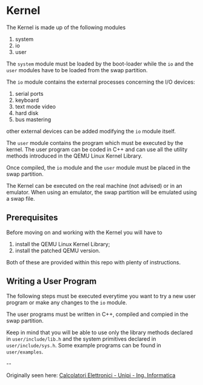 # Kernel

The Kernel is made up of the following modules

1. system
2. io
3. user

The `system` module must be loaded by the boot-loader while the `io` and the
`user` modules have to be loaded from the swap partition.

The `io` module contains the external processes concerning the I/O devices:

1. serial ports
2. keyboard
3. text mode video
4. hard disk
5. bus mastering

other external devices can be added modifying the `io` module itself.

The `user` module contains the program which must be executed by the kernel. The
user program can be coded in C++ and can use all the utility methods introduced
in the QEMU Linux Kernel Library.

Once compiled, the `io` module and the `user` module must be placed in the swap
partition.

The Kernel can be executed on the real machine (not advised) or in an emulator.
When using an emulator, the swap partition will be emulated using a swap file.

## Prerequisites
Before moving on and working with the Kernel you will have to

1. install the QEMU Linux Kernel Library;
2. install the patched QEMU version.

Both of these are provided within this repo with plenty of instructions.

## Writing a User Program
The following steps must be executed everytime you want to try a new user
program or make any changes to the `io` module.

The user programs must be written in C++, compiled and compied in the swap
partition.

Keep in mind that you will be able to use only the library methods declared in
`user/include/lib.h` and the system primitives declared in `user/include/sys.h`.
Some example programs can be found in `user/examples`.

--

Originally seen here: [Calcolatori Elettronici - Unipi - Ing. Informatica](http://calcolatori.iet.unipi.it/)

